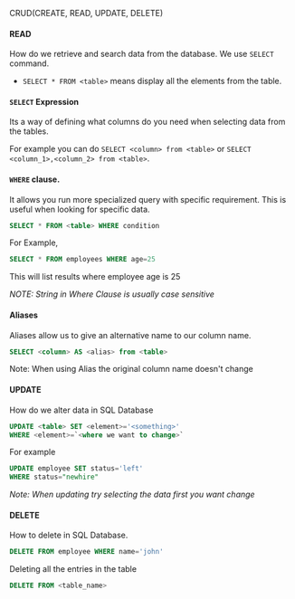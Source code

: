 CRUD(CREATE, READ, UPDATE, DELETE)

#### READ
How do we retrieve and search data from the database. We use `SELECT` command.

- `SELECT * FROM <table>` means display all the elements from the table.

#### `SELECT` Expression
Its a way of defining what columns do you need when selecting data from the tables.

For example you can do `SELECT <column> from <table>` or 
`SELECT <column_1>,<column_2> from <table>`.

#### `WHERE` clause.
It allows you run more specialized query with specific requirement. This is useful when looking for specific data.

```sql
SELECT * FROM <table> WHERE condition
```
For Example,

```sql
SELECT * FROM employees WHERE age=25
```

This will list results where employee age is 25

_NOTE: String in Where Clause is usually case sensitive_

#### Aliases

Aliases allow us to give an alternative name to our column name.

```sql
SELECT <column> AS <alias> from <table>
```
Note: When using Alias the original column name doesn't change

#### UPDATE

How do we alter data in SQL Database

```sql
UPDATE <table> SET <element>='<something>'
WHERE <element>=`<where we want to change>`

```
For example 

```sql
UPDATE employee SET status='left'
WHERE status="newhire"
```

_Note: When updating try selecting the data first you want change_


#### DELETE
How to delete in SQL Database.

```sql
DELETE FROM employee WHERE name='john'
```
Deleting all the entries in the table

```sql
DELETE FROM <table_name>
```
